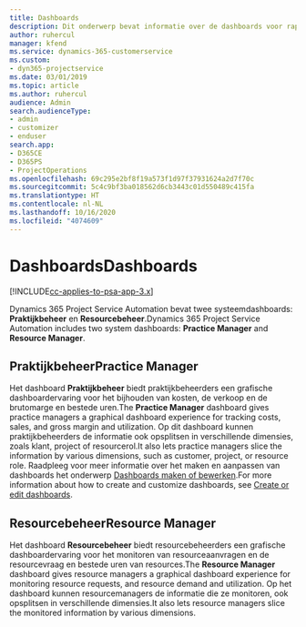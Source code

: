 ```yaml
---
title: Dashboards
description: Dit onderwerp bevat informatie over de dashboards voor rapportage die zijn opgenomen in Dynamics 365 Project Service Automation.
author: ruhercul
manager: kfend
ms.service: dynamics-365-customerservice
ms.custom:
- dyn365-projectservice
ms.date: 03/01/2019
ms.topic: article
ms.author: ruhercul
audience: Admin
search.audienceType:
- admin
- customizer
- enduser
search.app:
- D365CE
- D365PS
- ProjectOperations
ms.openlocfilehash: 69c295e2bf8f19a573f1d97f37931624a2d7f70c
ms.sourcegitcommit: 5c4c9bf3ba018562d6cb3443c01d550489c415fa
ms.translationtype: HT
ms.contentlocale: nl-NL
ms.lasthandoff: 10/16/2020
ms.locfileid: "4074609"
---
```

# <a name="dashboards"></a><span data-ttu-id="98ae5-103">Dashboards</span><span class="sxs-lookup"><span data-stu-id="98ae5-103">Dashboards</span></span>

[!INCLUDE[cc-applies-to-psa-app-3.x](../includes/cc-applies-to-psa-app-3x.md)]

<span data-ttu-id="98ae5-104">Dynamics 365 Project Service Automation bevat twee systeemdashboards: **Praktijkbeheer** en **Resourcebeheer**.</span><span class="sxs-lookup"><span data-stu-id="98ae5-104">Dynamics 365 Project Service Automation includes two system dashboards: **Practice Manager** and **Resource Manager**.</span></span>

## <a name="practice-manager"></a><span data-ttu-id="98ae5-105">Praktijkbeheer</span><span class="sxs-lookup"><span data-stu-id="98ae5-105">Practice Manager</span></span> 

<span data-ttu-id="98ae5-106">Het dashboard **Praktijkbeheer** biedt praktijkbeheerders een grafische dashboardervaring voor het bijhouden van kosten, de verkoop en de brutomarge en bestede uren.</span><span class="sxs-lookup"><span data-stu-id="98ae5-106">The **Practice Manager** dashboard gives practice managers a graphical dashboard experience for tracking costs, sales, and gross margin and utilization.</span></span> <span data-ttu-id="98ae5-107">Op dit dashboard kunnen praktijkbeheerders de informatie ook opsplitsen in verschillende dimensies, zoals klant, project of resourcerol.</span><span class="sxs-lookup"><span data-stu-id="98ae5-107">It also lets practice managers slice the information by various dimensions, such as customer, project, or resource role.</span></span> <span data-ttu-id="98ae5-108">Raadpleeg voor meer informatie over het maken en aanpassen van dashboards het onderwerp [Dashboards maken of bewerken](https://docs.microsoft.com/dynamics365/customerengagement/on-premises/customize/create-edit-dashboards).</span><span class="sxs-lookup"><span data-stu-id="98ae5-108">For more information about how to create and customize dashboards, see [Create or edit dashboards](https://docs.microsoft.com/dynamics365/customerengagement/on-premises/customize/create-edit-dashboards).</span></span>

## <a name="resource-manager"></a><span data-ttu-id="98ae5-109">Resourcebeheer</span><span class="sxs-lookup"><span data-stu-id="98ae5-109">Resource Manager</span></span> 

<span data-ttu-id="98ae5-110">Het dashboard **Resourcebeheer** biedt resourcebeheerders een grafische dashboardervaring voor het monitoren van resourceaanvragen en de resourcevraag en bestede uren van resources.</span><span class="sxs-lookup"><span data-stu-id="98ae5-110">The **Resource Manager** dashboard gives resource managers a graphical dashboard experience for monitoring resource requests, and resource demand and utilization.</span></span> <span data-ttu-id="98ae5-111">Op het dashboard kunnen resourcemanagers de informatie die ze monitoren, ook opsplitsen in verschillende dimensies.</span><span class="sxs-lookup"><span data-stu-id="98ae5-111">It also lets resource managers slice the monitored information by various dimensions.</span></span>
